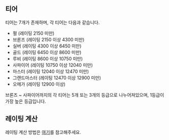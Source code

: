 ## 티어
티어는 7개가 존재하며, 각 티어는 다음과 같습니다.
- 펄 (레이팅 2150 미만)
- 브론즈 (레이팅 2150 이상 4300 미만)
- 실버 (레이팅 4300 이상 6450 미만)
- 골드 (레이팅 6450 이상 8600 미만)
- 루비 (레이팅 8600 이상 10750 미만)
- 사파이어 (레이팅 10750 이상 12040 미만)
- 마스터 (레이팅 12040 이상 12470 미만)
- 그랜드마스터 (레이팅 12470 이상 12900 미만)
- 오메가 (레이팅 12900 이상)

브론즈 ~ 사파이어까지의 각 티어는 5개 또는 3개의 등급으로 나누어져있으며, 1등급이 가장 높은 등급입니다.

## 레이팅 계산
레이팅 계산 방법은 [여기](https://github.com/taikowiki/taiko-rating/blob/main/README.md)를 참고해주세요.
